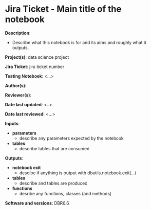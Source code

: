 # Jira Ticket - Main title of the notebook

**Description**: 

- Describe what this notebook is for and its aims and roughly what it outputs.

**Project(s)**: data science project

**Jira Ticket**: jira ticket number

**Testing Notebook**: <...>

**Author(s)**: <enter author>

**Reviewer(s)**: <enter reviewer>

**Date last updated**: <..>

**Date last reviewed**: <...>

**Inputs**:
- **parameters**
  - describe any parameters expected by the notebook
- **tables**
  - describe tables that are consumed

**Outputs**:
- **notebook exit**
  - descibe if anything is output with dbutils.notebook.exit(...)
- **tables**
  - describe and tables are produced
- **functions**
  - desribe any functions, classes (and methods)

**Software and versions**: DBR6.6
